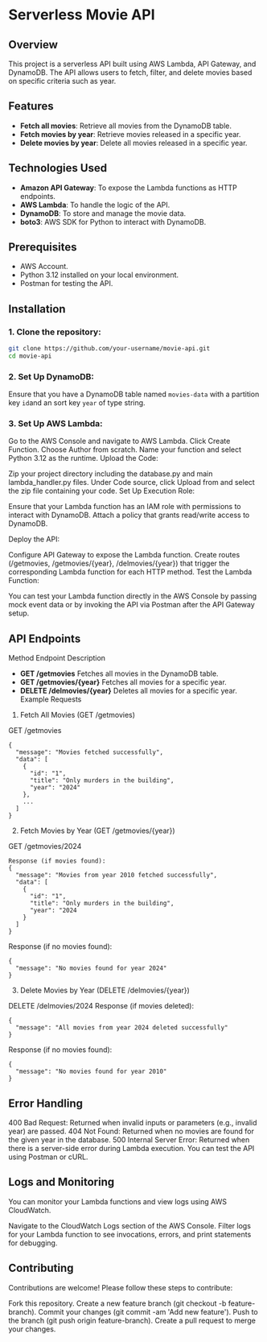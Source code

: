 # Serverless Movie API

## Overview
This project is a serverless API built using AWS Lambda, API Gateway, and DynamoDB. The API allows users to fetch, filter, and delete movies based on specific criteria such as year.

## Features

- **Fetch all movies**: Retrieve all movies from the DynamoDB table.
- **Fetch movies by year**: Retrieve movies released in a specific year.
- **Delete movies by year**: Delete all movies released in a specific year.

## Technologies Used

- **Amazon API Gateway**: To expose the Lambda functions as HTTP endpoints.
- **AWS Lambda**: To handle the logic of the API.
- **DynamoDB**: To store and manage the movie data.
- **boto3**: AWS SDK for Python to interact with DynamoDB.

## Prerequisites

- AWS Account.
- Python 3.12 installed on your local environment.
- Postman for testing the API.

## Installation

### 1. Clone the repository:
```bash
git clone https://github.com/your-username/movie-api.git
cd movie-api
```
### 2. Set Up DynamoDB:
Ensure that you have a DynamoDB table named `movies-data` with a partition key `id`and an sort key `year` of type string.

### 3. Set Up AWS Lambda:
Go to the AWS Console and navigate to AWS Lambda.
Click Create Function.
Choose Author from scratch.
Name your function and select Python 3.12 as the runtime.
Upload the Code:

Zip your project directory including the database.py and main lambda_handler.py files.
Under Code source, click Upload from and select the zip file containing your code.
Set Up Execution Role:

Ensure that your Lambda function has an IAM role with permissions to interact with DynamoDB.
Attach a policy that grants read/write access to DynamoDB.

Deploy the API:

Configure API Gateway to expose the Lambda function. Create routes (/getmovies, /getmovies/{year}, /delmovies/{year}) that trigger the corresponding Lambda function for each HTTP method.
Test the Lambda Function:

You can test your Lambda function directly in the AWS Console by passing mock event data or by invoking the API via Postman after the API Gateway setup.
## API Endpoints
Method	Endpoint	Description

- **GET	/getmovies**	Fetches all movies in the DynamoDB table.
- **GET	/getmovies/{year}**	Fetches all movies for a specific year.
- **DELETE	/delmovies/{year}**	Deletes all movies for a specific year.
Example Requests

1. Fetch All Movies (GET /getmovies)

GET /getmovies
```
{
  "message": "Movies fetched successfully",
  "data": [
    {
      "id": "1",
      "title": "Only murders in the building",
      "year": "2024"
    },
    ...
  ]
}
```
2. Fetch Movies by Year (GET /getmovies/{year})

GET /getmovies/2024
```
Response (if movies found):
{
  "message": "Movies from year 2010 fetched successfully",
  "data": [
    {
      "id": "1",
      "title": "Only murders in the building",
      "year": "2024
    }
  ]
}
```
Response (if no movies found):
```
{
  "message": "No movies found for year 2024"
}
```
3. Delete Movies by Year (DELETE /delmovies/{year})

DELETE /delmovies/2024
Response (if movies deleted):
```
{
  "message": "All movies from year 2024 deleted successfully"
}
```
Response (if no movies found):
```
{
  "message": "No movies found for year 2010"
}
```

## Error Handling
400 Bad Request: Returned when invalid inputs or parameters (e.g., invalid year) are passed.
404 Not Found: Returned when no movies are found for the given year in the database.
500 Internal Server Error: Returned when there is a server-side error during Lambda execution.
You can test the API using Postman or cURL.

## Logs and Monitoring
You can monitor your Lambda functions and view logs using AWS CloudWatch.

Navigate to the CloudWatch Logs section of the AWS Console.
Filter logs for your Lambda function to see invocations, errors, and print statements for debugging.

## Contributing
Contributions are welcome! Please follow these steps to contribute:

Fork this repository.
Create a new feature branch (git checkout -b feature-branch).
Commit your changes (git commit -am 'Add new feature').
Push to the branch (git push origin feature-branch).
Create a pull request to merge your changes.
